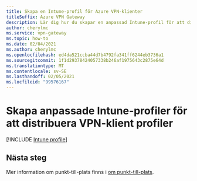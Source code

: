 ```yaml
---
title: Skapa en Intune-profil för Azure VPN-klienter
titleSuffix: Azure VPN Gateway
description: Lär dig hur du skapar en anpassad Intune-profil för att distribuera Azure VPN-klient profiler.
author: cherylmc
ms.service: vpn-gateway
ms.topic: how-to
ms.date: 02/04/2021
ms.author: cherylmc
ms.openlocfilehash: ed4da521ccba44d7b4792fa341ff6244eb3736a1
ms.sourcegitcommit: 1f1d29378424057338b246af1975643c2875e64d
ms.translationtype: MT
ms.contentlocale: sv-SE
ms.lasthandoff: 02/05/2021
ms.locfileid: "99576167"
---
```

# <a name="create-custom-intune-profiles-to-deploy-vpn-client-profiles"></a>Skapa anpassade Intune-profiler för att distribuera VPN-klient profiler

[!INCLUDE [Intune profile](../../includes/vpn-gateway-virtual-wan-vpn-profile-intune.md)]
 
## <a name="next-steps"></a>Nästa steg

Mer information om punkt-till-plats finns i [om punkt-till-plats](point-to-site-about.md).